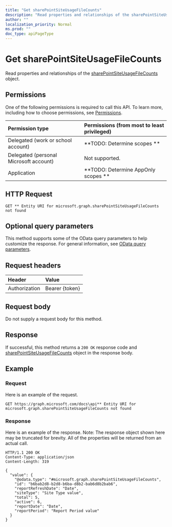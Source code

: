 ```yaml
---
title: "Get sharePointSiteUsageFileCounts"
description: "Read properties and relationships of the sharePointSiteUsageFileCounts object."
author: ""
localization_priority: Normal
ms.prod: ""
doc_type: apiPageType
---
```


# Get sharePointSiteUsageFileCounts

Read properties and relationships of the [sharePointSiteUsageFileCounts](../resources/sharepointsiteusagefilecounts.md) object.

## Permissions
One of the following permissions is required to call this API. To learn more, including how to choose permissions, see [Permissions](/concepts/permissions-reference.md).

|Permission type|Permissions (from most to least privileged)|
|:---|:---|
|Delegated (work or school account)|**TODO: Determine scopes **|
|Delegated (personal Microsoft account)|Not supported.|
|Application|**TODO: Determine AppOnly scopes **|

## HTTP Request
<!-- {
  "blockType": "ignored"
}
-->
``` http
GET ** Entity URI for microsoft.graph.sharePointSiteUsageFileCounts not found
```

## Optional query parameters
This method supports some of the OData query parameters to help customize the response. For general information, see [OData query parameters](/graph/query-parameters).

## Request headers
|Header|Value|
|:---|:---|
|Authorization|Bearer {token}|

## Request body
Do not supply a request body for this method.

## Response
If successful, this method returns a `200 OK` response code and [sharePointSiteUsageFileCounts](../resources/sharepointsiteusagefilecounts.md) object in the response body.

## Example

### Request
Here is an example of the request.
<!-- {
  "blockType": "request",
  "name": "get_sharepointsiteusagefilecounts"
}
-->
``` http
GET https://graph.microsoft.com/docs\api** Entity URI for microsoft.graph.sharePointSiteUsageFileCounts not found
```

### Response
Here is an example of the response. Note: The response object shown here may be truncated for brevity. All of the properties will be returned from an actual call.
<!-- {
  "blockType": "response",
  "truncated": true,
  "@odata.type": "microsoft.graph.sharePointSiteUsageFileCounts"
}
-->
``` http
HTTP/1.1 200 OK
Content-Type: application/json
Content-Length: 319

{
  "value": {
    "@odata.type": "#microsoft.graph.sharePointSiteUsageFileCounts",
    "id": "b6bab2d8-b2d8-b6ba-d8b2-bab6d8b2bab6",
    "reportRefreshDate": "Date",
    "siteType": "Site Type value",
    "total": 5,
    "active": 6,
    "reportDate": "Date",
    "reportPeriod": "Report Period value"
  }
}
```

